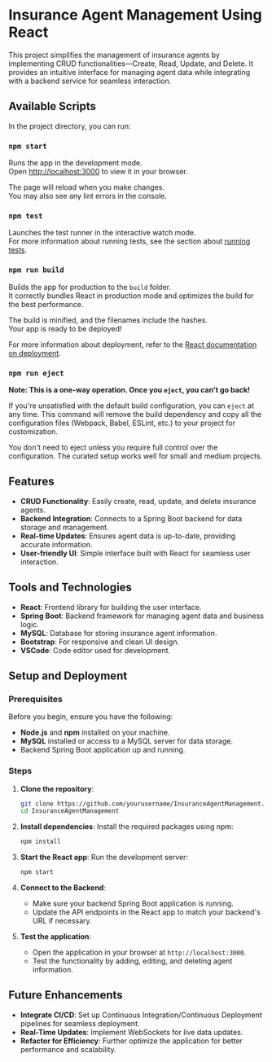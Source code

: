 
# Insurance Agent Management Using React

This project simplifies the management of insurance agents by implementing CRUD functionalities—Create, Read, Update, and Delete. It provides an intuitive interface for managing agent data while integrating with a backend service for seamless interaction.

## Available Scripts

In the project directory, you can run:

### `npm start`

Runs the app in the development mode.\
Open [http://localhost:3000](http://localhost:3000) to view it in your browser.

The page will reload when you make changes.\
You may also see any lint errors in the console.

### `npm test`

Launches the test runner in the interactive watch mode.\
For more information about running tests, see the section about [running tests](https://reactjs.org/docs/running-tests.html).

### `npm run build`

Builds the app for production to the `build` folder.\
It correctly bundles React in production mode and optimizes the build for the best performance.

The build is minified, and the filenames include the hashes.\
Your app is ready to be deployed!

For more information about deployment, refer to the [React documentation on deployment](https://reactjs.org/docs/deployment.html).

### `npm run eject`

**Note: This is a one-way operation. Once you `eject`, you can't go back!**

If you're unsatisfied with the default build configuration, you can `eject` at any time. This command will remove the build dependency and copy all the configuration files (Webpack, Babel, ESLint, etc.) to your project for customization.

You don't need to eject unless you require full control over the configuration. The curated setup works well for small and medium projects.

## Features

- **CRUD Functionality**: Easily create, read, update, and delete insurance agents.
- **Backend Integration**: Connects to a Spring Boot backend for data storage and management.
- **Real-time Updates**: Ensures agent data is up-to-date, providing accurate information.
- **User-friendly UI**: Simple interface built with React for seamless user interaction.

## Tools and Technologies

- **React**: Frontend library for building the user interface.
- **Spring Boot**: Backend framework for managing agent data and business logic.
- **MySQL**: Database for storing insurance agent information.
- **Bootstrap**: For responsive and clean UI design.
- **VSCode**: Code editor used for development.

## Setup and Deployment

### Prerequisites

Before you begin, ensure you have the following:

- **Node.js** and **npm** installed on your machine.
- **MySQL** installed or access to a MySQL server for data storage.
- Backend Spring Boot application up and running.

### Steps

1. **Clone the repository**:
   ```bash
   git clone https://github.com/yourusername/InsuranceAgentManagement.git
   cd InsuranceAgentManagement
   ```

2. **Install dependencies**:
   Install the required packages using npm:
   ```bash
   npm install
   ```

3. **Start the React app**:
   Run the development server:
   ```bash
   npm start
   ```

4. **Connect to the Backend**:
   - Make sure your backend Spring Boot application is running.
   - Update the API endpoints in the React app to match your backend's URL if necessary.

5. **Test the application**:
   - Open the application in your browser at `http://localhost:3000`.
   - Test the functionality by adding, editing, and deleting agent information.

## Future Enhancements

- **Integrate CI/CD**: Set up Continuous Integration/Continuous Deployment pipelines for seamless deployment.
- **Real-Time Updates**: Implement WebSockets for live data updates.
- **Refactor for Efficiency**: Further optimize the application for better performance and scalability.

